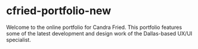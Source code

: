 # cfried-portfolio-new
Welcome to the online portfolio for Candra Fried. This portfolio features some of the latest development and design work of the Dallas-based UX/UI specialist.
